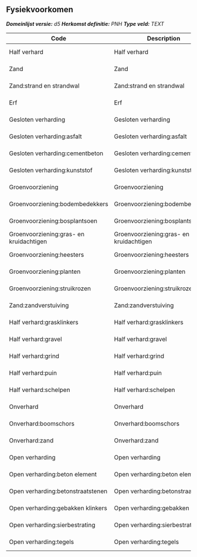 ﻿## Fysiekvoorkomen

*__Domeinlijst versie:__ d5*
*__Herkomst definitie:__ PNH*
*__Type veld:__ TEXT*

|__Code__ |__Description__ |__Definitie__	|
|	---	|	---	|   ---	| 
| Half verhard | Half verhard | BGT; fysiekvoorkomen |
| Zand | Zand | BGT; fysiekvoorkomen |
| Zand:strand en strandwal | Zand:strand en strandwal | BGT; fysiekvoorkomen |
| Erf | Erf | BGT; fysiekvoorkomen |
| Gesloten verharding | Gesloten verharding | BGT; fysiekvoorkomen |
| Gesloten verharding:asfalt | Gesloten verharding:asfalt | BGT; fysiekvoorkomen |
| Gesloten verharding:cementbeton | Gesloten verharding:cementbeton | BGT; fysiekvoorkomen |
| Gesloten verharding:kunststof | Gesloten verharding:kunststof | BGT; fysiekvoorkomen |
| Groenvoorziening | Groenvoorziening | BGT; fysiekvoorkomen |
| Groenvoorziening:bodembedekkers | Groenvoorziening:bodembedekkers | BGT; fysiekvoorkomen |
| Groenvoorziening:bosplantsoen | Groenvoorziening:bosplantsoen | BGT; fysiekvoorkomen |
| Groenvoorziening:gras- en kruidachtigen | Groenvoorziening:gras- en kruidachtigen | BGT; fysiekvoorkomen |
| Groenvoorziening:heesters | Groenvoorziening:heesters | BGT; fysiekvoorkomen |
| Groenvoorziening:planten | Groenvoorziening:planten | BGT; fysiekvoorkomen |
| Groenvoorziening:struikrozen | Groenvoorziening:struikrozen | BGT; fysiekvoorkomen |
| Zand:zandverstuiving | Zand:zandverstuiving | BGT; fysiekvoorkomen |
| Half verhard:grasklinkers | Half verhard:grasklinkers | BGT; fysiekvoorkomen |
| Half verhard:gravel | Half verhard:gravel | BGT; fysiekvoorkomen |
| Half verhard:grind | Half verhard:grind | BGT; fysiekvoorkomen |
| Half verhard:puin | Half verhard:puin | BGT; fysiekvoorkomen |
| Half verhard:schelpen | Half verhard:schelpen | BGT; fysiekvoorkomen |
| Onverhard | Onverhard | BGT; fysiekvoorkomen |
| Onverhard:boomschors | Onverhard:boomschors | BGT; fysiekvoorkomen |
| Onverhard:zand | Onverhard:zand | BGT; fysiekvoorkomen |
| Open verharding | Open verharding | BGT; fysiekvoorkomen |
| Open verharding:beton element | Open verharding:beton element | BGT; fysiekvoorkomen |
| Open verharding:betonstraatstenen | Open verharding:betonstraatstenen | BGT; fysiekvoorkomen |
| Open verharding:gebakken klinkers | Open verharding:gebakken klinkers | BGT; fysiekvoorkomen |
| Open verharding:sierbestrating | Open verharding:sierbestrating | BGT; fysiekvoorkomen |
| Open verharding:tegels | Open verharding:tegels | BGT; fysiekvoorkomen |
